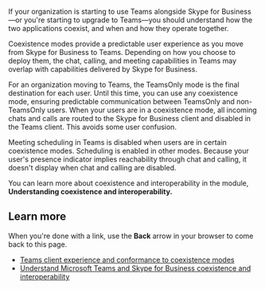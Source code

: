 If your organization is starting to use Teams alongside Skype for Business —or you're starting to upgrade to Teams—you should understand how the two applications coexist, and when and how they operate together.

Coexistence modes provide a predictable user experience as you move from Skype for Business to Teams. Depending on how you choose to deploy them, the chat, calling, and meeting capabilities in Teams may overlap with capabilities delivered by Skype for Business.

For an organization moving to Teams, the TeamsOnly mode is the final destination for each user. Until this time, you can use any coexistence mode, ensuring predictable communication between TeamsOnly and non-TeamsOnly users. When your users are in a coexistence mode, all incoming chats and calls are routed to the Skype for Business client and disabled in the Teams client. This avoids some user confusion.

Meeting scheduling in Teams is disabled when users are in certain coexistence modes. Scheduling is enabled in other modes. Because your user's presence indicator implies reachability through chat and calling, it doesn't display when chat and calling are disabled.

You can learn more about coexistence and interoperability in the module, **Understanding coexistence and interoperability.**

## Learn more

When you're done with a link, use the **Back** arrow in your browser to come back to this page.

- [Teams client experience and conformance to coexistence modes](https://docs.microsoft.com/MicrosoftTeams/teams-client-experience-and-conformance-to-coexistence-modes) 
- [Understand Microsoft Teams and Skype for Business coexistence and interoperability](https://docs.microsoft.com/MicrosoftTeams/teams-and-skypeforbusiness-coexistence-and-interoperability)
